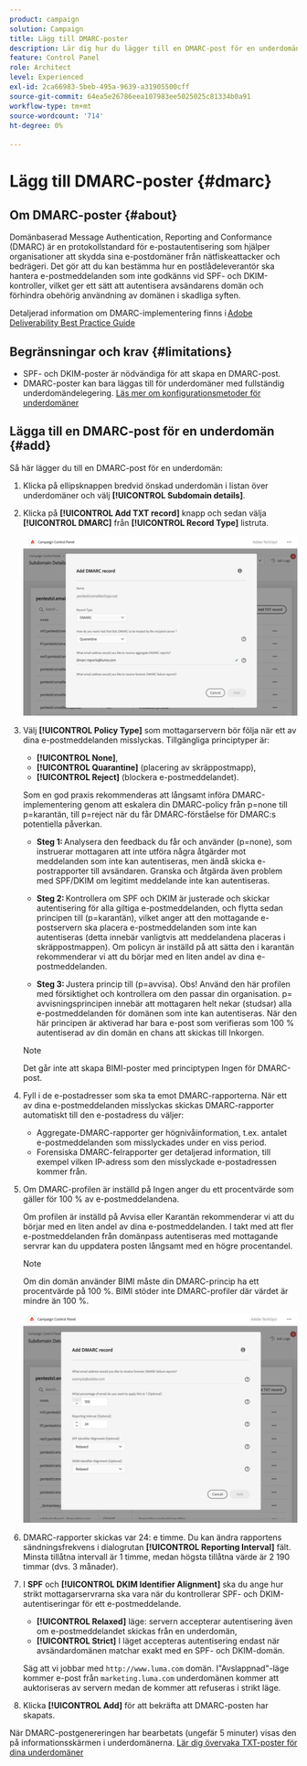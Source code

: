 ```yaml
---
product: campaign
solution: Campaign
title: Lägg till DMARC-poster
description: Lär dig hur du lägger till en DMARC-post för en underdomän.
feature: Control Panel
role: Architect
level: Experienced
exl-id: 2ca66983-5beb-495a-9639-a31905500cff
source-git-commit: 64ea5e26786eea107983ee5025025c81334b0a91
workflow-type: tm+mt
source-wordcount: '714'
ht-degree: 0%

---
```


# Lägg till DMARC-poster {#dmarc}

## Om DMARC-poster {#about}

Domänbaserad Message Authentication, Reporting and Conformance (DMARC) är en protokollstandard för e-postautentisering som hjälper organisationer att skydda sina e-postdomäner från nätfiskeattacker och bedrägeri. Det gör att du kan bestämma hur en postlådeleverantör ska hantera e-postmeddelanden som inte godkänns vid SPF- och DKIM-kontroller, vilket ger ett sätt att autentisera avsändarens domän och förhindra obehörig användning av domänen i skadliga syften.

Detaljerad information om DMARC-implementering finns i [Adobe Deliverability Best Practice Guide](https://experienceleague.adobe.com/docs/deliverability-learn/deliverability-best-practice-guide/additional-resources/technotes/implement-dmarc.html)

## Begränsningar och krav {#limitations}

* SPF- och DKIM-poster är nödvändiga för att skapa en DMARC-post.
* DMARC-poster kan bara läggas till för underdomäner med fullständig underdomändelegering. [Läs mer om konfigurationsmetoder för underdomäner](subdomains-branding.md#subdomain-delegation-methods)

## Lägga till en DMARC-post för en underdomän {#add}

Så här lägger du till en DMARC-post för en underdomän:

1. Klicka på ellipsknappen bredvid önskad underdomän i listan över underdomäner och välj **[!UICONTROL Subdomain details]**.

1. Klicka på **[!UICONTROL Add TXT record]** knapp och sedan välja **[!UICONTROL DMARC]** från **[!UICONTROL Record Type]** listruta.

   ![](assets/dmarc-add.png)

1. Välj **[!UICONTROL Policy Type]** som mottagarservern bör följa när ett av dina e-postmeddelanden misslyckas. Tillgängliga principtyper är:

   * **[!UICONTROL None]**,
   * **[!UICONTROL Quarantine]** (placering av skräppostmapp),
   * **[!UICONTROL Reject]** (blockera e-postmeddelandet).

   Som en god praxis rekommenderas att långsamt införa DMARC-implementering genom att eskalera din DMARC-policy från p=none till p=karantän, till p=reject när du får DMARC-förståelse för DMARC:s potentiella påverkan.

   * **Steg 1:** Analysera den feedback du får och använder (p=none), som instruerar mottagaren att inte utföra några åtgärder mot meddelanden som inte kan autentiseras, men ändå skicka e-postrapporter till avsändaren. Granska och åtgärda även problem med SPF/DKIM om legitimt meddelande inte kan autentiseras.

   * **Steg 2:** Kontrollera om SPF och DKIM är justerade och skickar autentisering för alla giltiga e-postmeddelanden, och flytta sedan principen till (p=karantän), vilket anger att den mottagande e-postservern ska placera e-postmeddelanden som inte kan autentiseras (detta innebär vanligtvis att meddelandena placeras i skräppostmappen). Om policyn är inställd på att sätta den i karantän rekommenderar vi att du börjar med en liten andel av dina e-postmeddelanden.

   * **Steg 3:** Justera princip till (p=avvisa). Obs! Använd den här profilen med försiktighet och kontrollera om den passar din organisation. p= avvisningsprincipen innebär att mottagaren helt nekar (studsar) alla e-postmeddelanden för domänen som inte kan autentiseras. När den här principen är aktiverad har bara e-post som verifieras som 100 % autentiserad av din domän en chans att skickas till Inkorgen.

   >[!NOTE]
   >
   > Det går inte att skapa BIMI-poster med principtypen Ingen för DMARC-post.

1. Fyll i de e-postadresser som ska ta emot DMARC-rapporterna. När ett av dina e-postmeddelanden misslyckas skickas DMARC-rapporter automatiskt till den e-postadress du väljer:

   * Aggregate-DMARC-rapporter ger högnivåinformation, t.ex. antalet e-postmeddelanden som misslyckades under en viss period.
   * Forensiska DMARC-felrapporter ger detaljerad information, till exempel vilken IP-adress som den misslyckade e-postadressen kommer från.

1. Om DMARC-profilen är inställd på Ingen anger du ett procentvärde som gäller för 100 % av e-postmeddelandena.

   Om profilen är inställd på Avvisa eller Karantän rekommenderar vi att du börjar med en liten andel av dina e-postmeddelanden. I takt med att fler e-postmeddelanden från domänpass autentiseras med mottagande servrar kan du uppdatera posten långsamt med en högre procentandel.

   >[!NOTE]
   >
   >Om din domän använder BIMI måste din DMARC-princip ha ett procentvärde på 100 %. BIMI stöder inte DMARC-profiler där värdet är mindre än 100 %.

   ![](assets/dmarc-add2.png)

1. DMARC-rapporter skickas var 24: e timme. Du kan ändra rapportens sändningsfrekvens i dialogrutan **[!UICONTROL Reporting Interval]** fält. Minsta tillåtna intervall är 1 timme, medan högsta tillåtna värde är 2 190 timmar (dvs. 3 månader).

1. I **SPF** och **[!UICONTROL DKIM Identifier Alignment]** ska du ange hur strikt mottagarservrarna ska vara när du kontrollerar SPF- och DKIM-autentiseringar för ett e-postmeddelande.

   * **[!UICONTROL Relaxed]** läge: servern accepterar autentisering även om e-postmeddelandet skickas från en underdomän,
   * **[!UICONTROL Strict]** I läget accepteras autentisering endast när avsändardomänen matchar exakt med en SPF- och DKIM-domän.

   Säg att vi jobbar med `http://www.luma.com` domän. I&quot;Avslappnad&quot;-läge kommer e-post från `marketing.luma.com` underdomänen kommer att auktoriseras av servern medan de kommer att refuseras i strikt läge.

1. Klicka **[!UICONTROL Add]** för att bekräfta att DMARC-posten har skapats.

När DMARC-postgenereringen har bearbetats (ungefär 5 minuter) visas den på informationsskärmen i underdomänerna. [Lär dig övervaka TXT-poster för dina underdomäner](gs-txt-records.md#monitor)
